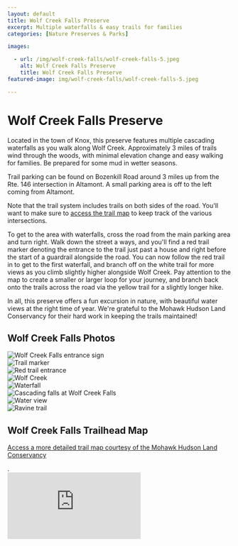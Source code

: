 ```yaml
---
layout: default
title: Wolf Creek Falls Preserve
excerpt: Multiple waterfalls & easy trails for families
categories: [Nature Preserves & Parks]

images:

  - url: /img/wolf-creek-falls/wolf-creek-falls-5.jpeg
    alt: Wolf Creek Falls Preserve
    title: Wolf Creek Falls Preserve
featured-image: img/wolf-creek-falls/wolf-creek-falls-5.jpeg

---
```


<h1>Wolf Creek Falls Preserve</h1>

<p>Located in the town of Knox, this preserve features multiple cascading waterfalls as you walk along Wolf Creek. Approximately 3 miles of trails wind through the woods, with minimal elevation change and easy walking for families. Be prepared for some mud in wetter seasons.</p>

<p>Trail parking can be found on Bozenkill Road around 3 miles up from the Rte. 146 intersection in Altamont. A small parking area is off to the left coming from Altamont.</p>

<p>Note that the trail system includes trails on both sides of the road. You'll want to make sure to <a href="https://mohawkhudson.org/wp-content/uploads/2020/04/2019-Wolf-Creek-Falls-map-768x593.jpg" target="_blank">access the trail map</a> to keep track of the various intersections. </p>

<p>To get to the area with waterfalls, cross the road from the main parking area and turn right. Walk down the street a ways, and you'll find a red trail marker denoting the entrance to the trail just past a house and right before the start of a guardrail alongside the road. You can now follow the red trail in to get to the first waterfall, and branch off on the white trail for more views as you climb slightly higher alongside Wolf Creek. Pay attention to the map to create a smaller or larger loop for your journey, and branch back onto the trails across the road via the yellow trail for a slightly longer hike.</p>

<p>In all, this preserve offers a fun excursion in nature, with beautiful water views at the right time of year. We're grateful to the Mohawk Hudson Land Conservancy for their hard work in keeping the trails maintained!</p>

<h2>Wolf Creek Falls Photos</h2>

<div class="fotorama" data-nav="thumbs" data-width="100%"
                     data-ratio="800/600"
                     data-min-width="100%"
                     data-max-width="1000"
                     data-min-height="300"
                     data-max-height="100%" 
     				 data-arrows="true">
<img src="/img/wolf-creek-falls/wolf-creek-falls-1.jpeg" alt="Wolf Creek Falls entrance sign"><br />
<img src="/img/wolf-creek-falls/wolf-creek-falls-2.jpeg" alt="Trail marker"><br />
<img src="/img/wolf-creek-falls/wolf-creek-falls-3.jpeg" alt="Red trail entrance"><br />
<img src="/img/wolf-creek-falls/wolf-creek-falls-4.jpeg" alt="Wolf Creek"><br />
<img src="/img/wolf-creek-falls/wolf-creek-falls-5.jpeg" alt="Waterfall"><br />
<img src="/img/wolf-creek-falls/wolf-creek-falls-6.jpeg" alt="Cascading falls at Wolf Creek Falls"><br />
<img src="/img/wolf-creek-falls/wolf-creek-falls-7.jpeg" alt="Water view"><br />
<img src="/img/wolf-creek-falls/wolf-creek-falls-8.jpeg" alt="Ravine trail"><br />
</div>

<h2 id="trailmap">Wolf Creek Falls Trailhead Map</h2>

<p><a href="https://mohawkhudson.org/wp-content/uploads/2020/04/2019-Wolf-Creek-Falls-map-768x593.jpg" target="_blank">Access a more detailed trail map courtesy of the Mohawk Hudson Land Conservancy</a></p>.

<div class="google-maps">
<iframe src="https://www.google.com/maps/embed?pb=!1m14!1m8!1m3!1d11724.643440348307!2d-74.0842662!3d42.7214859!3m2!1i1024!2i768!4f13.1!3m3!1m2!1s0x0%3A0x35bf07316d5f562!2sWolf%20Creek%20Falls%20Preserve!5e0!3m2!1sen!2sus!4v1592763073973!5m2!1sen!2sus" frameborder="0" style="border:0;" allowfullscreen="" aria-hidden="false" tabindex="0"></iframe></div>


